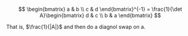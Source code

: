 $$
\begin{bmatrix}
a & b \\
c & d
\end{bmatrix}^{-1} = \frac{1}{\det A}\begin{bmatrix}
d & c \\
b & a
\end{bmatrix}
$$

That is, $\frac{1}{|A|}$ and then do a diagnol swap on a.